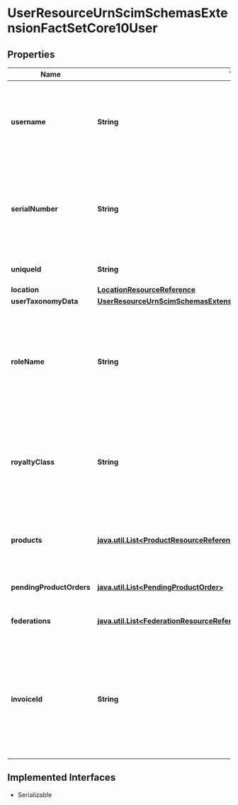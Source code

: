 

# UserResourceUrnScimSchemasExtensionFactSetCore10User


## Properties

Name | Type | Description | Notes
------------ | ------------- | ------------- | -------------
**username** | **String** | A FactSet \&quot;username\&quot; is FactSet&#39;s logical structure for grouping serial numbers into like-groups based on roleName, geographical location or line of business. | 
**serialNumber** | **String** | A serial number represents an individual&#39;s unique FactSet account identifier and base-workstation access. Serial numbers are allocated to an individual when a valid RoleName is present. |  [optional] [readonly]
**uniqueId** | **String** | User identifier from the legacy User Provisioning API. |  [optional] [readonly]
**location** | [**LocationResourceReference**](LocationResourceReference.md) |  |  [optional]
**userTaxonomyData** | [**UserResourceUrnScimSchemasExtensionFactSetCore10UserUserTaxonomyData**](UserResourceUrnScimSchemasExtensionFactSetCore10UserUserTaxonomyData.md) |  |  [optional]
**roleName** | **String** | Predetermined role of specific individual. Issues individual a base FactSet workstation and serial number. If passed as NULL a base-FactSet workstation will be allocated to the individual granting the individual a FactSet SerialNumber |  [optional]
**royaltyClass** | **String** | Determines the type of client the individual and the royalty fee to be remitted to FactSet for the individual. Expected Royalty Class values will be provided to you by your FactSet account representative. |  [optional]
**products** | [**java.util.List&lt;ProductResourceReference&gt;**](ProductResourceReference.md) | An array of FactSet products to allocate/remove from an individual. Individual must have a FactSet serial number associated with them. |  [optional]
**pendingProductOrders** | [**java.util.List&lt;PendingProductOrder&gt;**](PendingProductOrder.md) | An array of pending FactSet product orders. |  [optional] [readonly]
**federations** | [**java.util.List&lt;FederationResourceReference&gt;**](FederationResourceReference.md) | References to the federations in which the user has at least one assertion value. |  [optional]
**invoiceId** | **String** | The identifier of the invoice that should be associated with a new user for billing purposes. Note once an invoice ID has been assigned to a user, it cannot be modified via this API. If invoice ID re-assignment is necessary, please contact your FactSet representative. |  [optional]


## Implemented Interfaces

* Serializable


